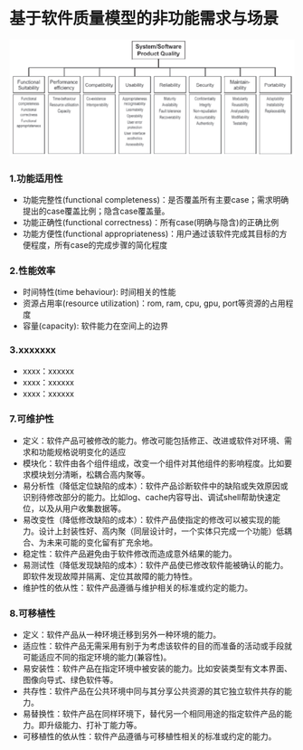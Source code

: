 # 基于软件质量模型的非功能需求与场景

![](https://github.com/Invincible-Inc/Final-Work/blob/master/docs/Project_Fundamental/non_func_requirements_image/1.png)

### 1.功能适用性

 - 功能完整性(functional completeness)：是否覆盖所有主要case；需求明确提出的case覆盖比例；隐含case覆盖量。
 - 功能正确性(functional correctness)：所有case(明确与隐含)的正确比例
 - 功能方便性(functional appropriateness)：用户通过该软件完成其目标的方便程度，所有case的完成步骤的简化程度
 
### 2.性能效率
 
 - 时间特性(time behaviour): 时间相关的性能
 - 资源占用率(resource utilization)：rom, ram, cpu, gpu, port等资源的占用程度
 - 容量(capacity): 软件能力在空间上的边界
 
### 3.xxxxxxx
 
 - xxxx：xxxxxx
 - xxxx：xxxxxx
 - xxxx：xxxxxx
 
### 7.可维护性
* 定义：软件产品可被修改的能力。修改可能包括修正、改进或软件对环境、需求和功能规格说明变化的适应
* 模块化：软件由各个组件组成，改变一个组件对其他组件的影响程度。比如要求模块划分清晰，松耦合高内聚等。
* 易分析性（降低定位缺陷的成本）：软件产品诊断软件中的缺陷或失效原因或识别待修改部分的能力。比如log、cache内容导出、调试shell帮助快速定位，以及从用户收集数据等。
* 易改变性（降低修改缺陷的成本）：软件产品使指定的修改可以被实现的能力。设计上封装性好、高内聚（同层设计时，一个实体只完成一个功能）低耦合、为未来可能的变化留有扩充余地。
* 稳定性：软件产品避免由于软件修改而造成意外结果的能力。
* 易测试性（降低发现缺陷的成本）：软件产品使已修改软件能被确认的能力。即软件发现故障并隔离、定位其故障的能力特性。
* 维护性的依从性：软件产品遵循与维护相关的标准或约定的能力。

### 8.可移植性
* 定义：软件产品从一种环境迁移到另外一种环境的能力。
* 适应性：软件产品无需采用有别于为考虑该软件的目的而准备的活动或手段就可能适应不同的指定环境的能力(兼容性)。
* 易安装性：软件产品在指定环境中被安装的能力。比如安装类型有文本界面、图像向导式、绿色软件等。
* 共存性：软件产品在公共环境中同与其分享公共资源的其它独立软件共存的能力。
* 易替换性：软件产品在同样环境下，替代另一个相同用途的指定软件产品的能力。即升级能力、打补丁能力等。
* 可移植性的依从性：软件产品遵循与可移植性相关的标准或约定的能力。